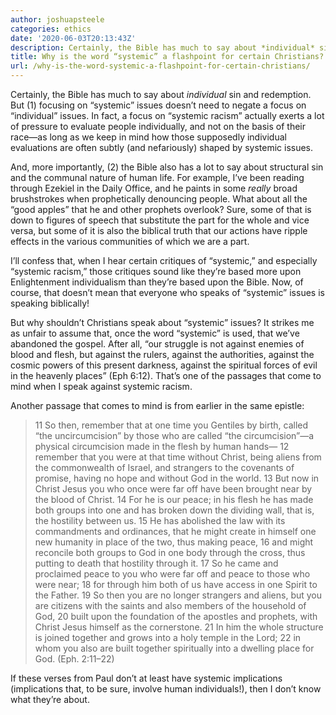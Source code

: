 ```yaml
---
author: joshuapsteele
categories: ethics
date: '2020-06-03T20:13:43Z'
description: Certainly, the Bible has much to say about *individual* sin and redemption.
title: Why is the word “systemic” a flashpoint for certain Christians?
url: /why-is-the-word-systemic-a-flashpoint-for-certain-christians/
---
```


Certainly, the Bible has much to say about *individual* sin and redemption. But (1) focusing on “systemic” issues doesn’t need to negate a focus on “individual” issues. In fact, a focus on “systemic racism” actually exerts a lot of pressure to evaluate people individually, and not on the basis of their race—as long as we keep in mind how those supposedly individual evaluations are often subtly (and nefariously) shaped by systemic issues.

And, more importantly, (2) the Bible also has a lot to say about structural sin and the communal nature of human life. For example, I’ve been reading through Ezekiel in the Daily Office, and he paints in some *really* broad brushstrokes when prophetically denouncing people. What about all the “good apples” that he and other prophets overlook? Sure, some of that is down to figures of speech that substitute the part for the whole and vice versa, but some of it is also the biblical truth that our actions have ripple effects in the various communities of which we are a part.

I’ll confess that, when I hear certain critiques of “systemic,” and especially “systemic racism,” those critiques sound like they’re based more upon Enlightenment individualism than they’re based upon the Bible. Now, of course, that doesn’t mean that everyone who speaks of “systemic” issues is speaking biblically!

But why shouldn’t Christians speak about “systemic” issues? It strikes me as unfair to assume that, once the word “systemic” is used, that we’ve abandoned the gospel. After all, “our struggle is not against enemies of blood and flesh, but against the rulers, against the authorities, against the cosmic powers of this present darkness, against the spiritual forces of evil in the heavenly places” (Eph 6:12). That’s one of the passages that come to mind when I speak against systemic racism.

Another passage that comes to mind is from earlier in the same epistle:

> 11 So then, remember that at one time you Gentiles by birth, called “the uncircumcision” by those who are called “the circumcision”—a physical circumcision made in the flesh by human hands— 12 remember that you were at that time without Christ, being aliens from the commonwealth of Israel, and strangers to the covenants of promise, having no hope and without God in the world. 13 But now in Christ Jesus you who once were far off have been brought near by the blood of Christ. 14 For he is our peace; in his flesh he has made both groups into one and has broken down the dividing wall, that is, the hostility between us. 15 He has abolished the law with its commandments and ordinances, that he might create in himself one new humanity in place of the two, thus making peace, 16 and might reconcile both groups to God in one body through the cross, thus putting to death that hostility through it. 17 So he came and proclaimed peace to you who were far off and peace to those who were near; 18 for through him both of us have access in one Spirit to the Father. 19 So then you are no longer strangers and aliens, but you are citizens with the saints and also members of the household of God, 20 built upon the foundation of the apostles and prophets, with Christ Jesus himself as the cornerstone. 21 In him the whole structure is joined together and grows into a holy temple in the Lord; 22 in whom you also are built together spiritually into a dwelling place for God. (Eph. 2:11–22)

If these verses from Paul don’t at least have systemic implications (implications that, to be sure, involve human individuals!), then I don’t know what they’re about.